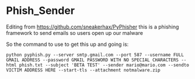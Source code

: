 # Phish_Sender
Editing from https://github.com/sneakerhax/PyPhisher this is a phishing framework to send emails so users open up our malware 


So the command to use to get this up and going is:

```
python pyphish.py --server smtp.gmail.com --port 587 --username FULL GMAIL ADDRESS --password GMAIL PASSWORD WITH NO SPECIAL CHARACTERS --html phish.txt --subject 'BETA TEST' --sender mario@mario.com --sendto VICTIM ADDRESS HERE --start-tls --attachment notmalware.zip 
```
